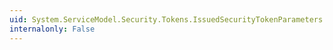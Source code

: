 ```yaml
---
uid: System.ServiceModel.Security.Tokens.IssuedSecurityTokenParameters.InitializeSecurityTokenRequirement(System.IdentityModel.Selectors.SecurityTokenRequirement)
internalonly: False
---
```

